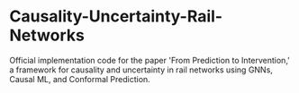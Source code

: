 # Causality-Uncertainty-Rail-Networks
Official implementation code for the paper 'From Prediction to Intervention,' a framework for causality and uncertainty in rail networks using GNNs, Causal ML, and Conformal Prediction.
